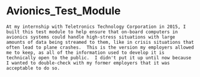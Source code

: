 # Avionics_Test_Module

    At my internship with Teletronics Technology Corporation in 2015, I built this test module to help ensure that on-board computers in 
    avionics systems could handle high-stress situations with large amounts of data being streamed to them, like in crisis situations that
    often lead to plane crashes.  This is the version my employers allowed me to keep, as all of the information used to develop it is 
    technically open to the public.  I didn't put it up until now because I wanted to double-check with my former employers that it was 
    acceptable to do so.
